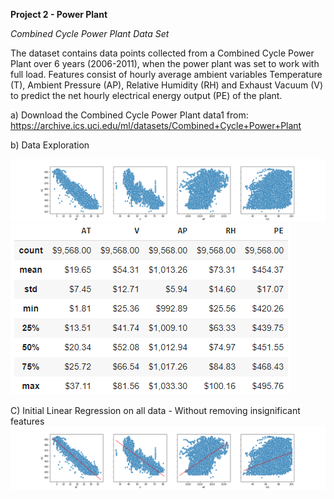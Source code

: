 **Project 2 - Power Plant**

*Combined Cycle Power Plant Data Set*

The dataset contains data points collected from a Combined Cycle Power Plant over  6 years (2006-2011), when the power plant was set to work with full load. Features consist of hourly average ambient variables Temperature (T), Ambient Pressure (AP), Relative Humidity (RH) and Exhaust Vacuum (V) to predict the net hourly electrical energy output (PE) of the plant. 

a) Download the Combined Cycle Power Plant data1 from:
https://archive.ics.uci.edu/ml/datasets/Combined+Cycle+Power+Plant 

b) Data Exploration

![P2_Data_Exploration_Graph.png](./assets/P2_Data_Exploration_Graph.png)
![P2_Data_Exploration_Table.PNG](./assets/P2_Data_Exploration_Table.PNG)


C) Initial Linear Regression on all data - Without removing insignificant features
![P2_Linear_Regression_Graph_1.png](./assets/P2_Linear_Regression_Graph_1.png)


